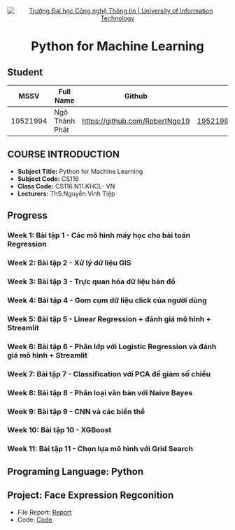 <!-- Banner -->
<p align="center">
  <a href="https://www.uit.edu.vn/" title="Trường Đại học Công nghệ Thông tin" style="border: none;">
    <img src="https://i.imgur.com/WmMnSRt.png" alt="Trường Đại học Công nghệ Thông tin | University of Information Technology">
  </a>
</p>
<h1 align="center"><b>Python for Machine Learning</b></h>

## Student
 MSSV          | Full Name             | Github                    | Email                   |
 ------------- | ---------------------- |---------------------------|------------------------- 
 19521994      | Ngô Thành Phát         |https://github.com/RobertNgo19  |19521994@gm.uit.edu.vn   |
 
 ## COURSE INTRODUCTION
* **Subject Title:** Python for Machine Learning
* **Subject Code:** CS116
* **Class Code:** CS116.N11.KHCL- VN
* **Lecturers:** ThS.Nguyễn Vinh Tiệp

 ## Progress
### Week 1: Bài tập 1 - Các mô hình máy học cho bài toán Regression
### Week 2: Bài tập 2 - Xử lý dữ liệu GIS
### Week 3: Bài tập 3 - Trực quan hóa dữ liệu bản đồ
### Week 4: Bài tập 4 - Gom cụm dữ liệu click của người dùng
### Week 5: Bài tập 5 - Linear Regression + đánh giá mô hình + Streamlit
### Week 6: Bài tập 6 - Phân lớp với Logistic Regression và đánh giá mô hình + Streamlit
### Week 7: Bài tập 7 - Classification với PCA để giảm số chiều
### Week 8: Bài tập 8 - Phân loại văn bản với Naive Bayes
### Week 9: Bài tập 9 - CNN và các biến thể
### Week 10: Bài tập 10 - XGBoost
### Week 11: Bài tập 11 - Chọn lựa mô hình với Grid Search

 ## Programing Language: Python
 ## Project: Face Expression Regconition
 - File Report: [Report](https://github.com/RobertNgo19/Python4ML-Subject/blob/main/project/Report.pdf)
 - Code: [Code](https://github.com/RobertNgo19/Python4ML-Subject/blob/main/project/Resnet-50(open%20on%20ggcolab).ipynb)


 
 
